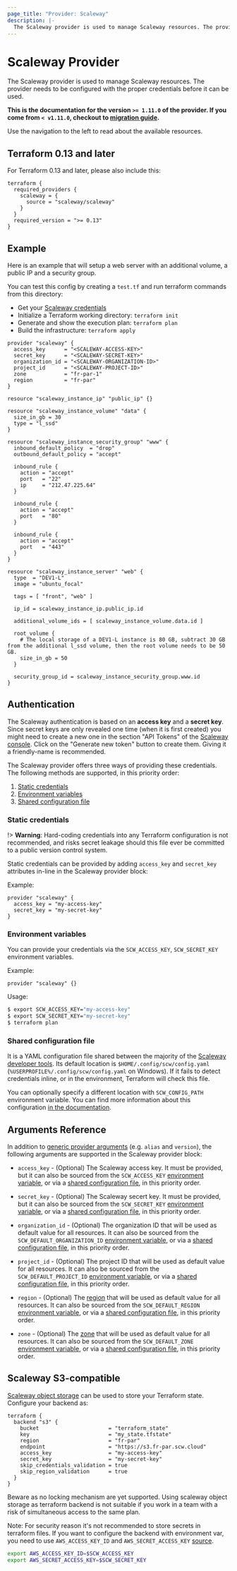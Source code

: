 ```yaml
---
page_title: "Provider: Scaleway"
description: |-
  The Scaleway provider is used to manage Scaleway resources. The provider needs to be configured with the proper credentials before it can be used.
---
```


# Scaleway Provider

The Scaleway provider is used to manage Scaleway resources.
The provider needs to be configured with the proper credentials before it can be used.

**This is the documentation for the version `>= 1.11.0` of the provider. If you come from `< v1.11.0`, checkout to [migration guide](./guides/migration_guide_v2.md).**

Use the navigation to the left to read about the available resources.

## Terraform 0.13 and later

For Terraform 0.13 and later, please also include this:

```hcl
terraform {
  required_providers {
    scaleway = {
      source = "scaleway/scaleway"
    }
  }
  required_version = ">= 0.13"
}
```

## Example

Here is an example that will setup a web server with an additional volume, a public IP and a security group.

You can test this config by creating a `test.tf` and run terraform commands from this directory:

- Get your [Scaleway credentials](https://console.scaleway.com/account/credentials)
- Initialize a Terraform working directory: `terraform init`
- Generate and show the execution plan: `terraform plan`
- Build the infrastructure: `terraform apply`

```hcl
provider "scaleway" {
  access_key      = "<SCALEWAY-ACCESS-KEY>"
  secret_key      = "<SCALEWAY-SECRET-KEY>"
  organization_id = "<SCALEWAY-ORGANIZATION-ID>"
  project_id      = "<SCALEWAY-PROJECT-ID>"
  zone            = "fr-par-1"
  region          = "fr-par"
}

resource "scaleway_instance_ip" "public_ip" {}

resource "scaleway_instance_volume" "data" {
  size_in_gb = 30
  type = "l_ssd"
}

resource "scaleway_instance_security_group" "www" {
  inbound_default_policy  = "drop"
  outbound_default_policy = "accept"

  inbound_rule {
    action = "accept"
    port   = "22"
    ip     = "212.47.225.64"
  }

  inbound_rule {
    action = "accept"
    port   = "80"
  }

  inbound_rule {
    action = "accept"
    port   = "443"
  }
}

resource "scaleway_instance_server" "web" {
  type  = "DEV1-L"
  image = "ubuntu_focal"

  tags = [ "front", "web" ]

  ip_id = scaleway_instance_ip.public_ip.id

  additional_volume_ids = [ scaleway_instance_volume.data.id ]

  root_volume {
    # The local storage of a DEV1-L instance is 80 GB, subtract 30 GB from the additional l_ssd volume, then the root volume needs to be 50 GB.
    size_in_gb = 50
  }

  security_group_id = scaleway_instance_security_group.www.id
}
```

## Authentication

The Scaleway authentication is based on an **access key** and a **secret key**.
Since secret keys are only revealed one time (when it is first created) you might
need to create a new one in the section "API Tokens" of the
[Scaleway console](https://console.scaleway.com/account/credentials).
Click on the "Generate new token" button to create them. Giving it a friendly-name is recommended.

The Scaleway provider offers three ways of providing these credentials. The following methods are supported, in this priority order:

1. [Static credentials](#static-credentials)
2. [Environment variables](#environment-variables)
3. [Shared configuration file](#shared-configuration-file)

### Static credentials

!> **Warning**: Hard-coding credentials into any Terraform configuration is not recommended, and risks secret leakage should this file ever be committed to a public version control system.

Static credentials can be provided by adding `access_key` and `secret_key` attributes in-line in the Scaleway provider block:

Example:

```hcl
provider "scaleway" {
  access_key = "my-access-key"
  secret_key = "my-secret-key"
}
```

### Environment variables

You can provide your credentials via the `SCW_ACCESS_KEY`, `SCW_SECRET_KEY` environment variables.

Example:

```hcl
provider "scaleway" {}
```

Usage:

```bash
$ export SCW_ACCESS_KEY="my-access-key"
$ export SCW_SECRET_KEY="my-secret-key"
$ terraform plan
```

### Shared configuration file

It is a YAML configuration file shared between the majority of the
[Scaleway developer tools](https://developers.scaleway.com/en/community-tools/#official-repos).
Its default location is `$HOME/.config/scw/config.yaml` (`%USERPROFILE%/.config/scw/config.yaml` on Windows).
If it fails to detect credentials inline, or in the environment, Terraform will check this file.

You can optionally specify a different location with `SCW_CONFIG_PATH` environment variable.
You can find more information about this configuration [in the documentation](https://github.com/scaleway/scaleway-sdk-go/blob/master/scw/README.md#scaleway-config).

## Arguments Reference

In addition to [generic provider arguments](https://www.terraform.io/docs/configuration/providers.html) (e.g. `alias` and `version`), the following arguments are supported in the Scaleway provider block:

- `access_key` - (Optional) The Scaleway access key. It must be provided, but it can also be sourced from
the `SCW_ACCESS_KEY` [environment variable](#environment-variables), or via a [shared configuration file](#shared-configuration-file),
in this priority order.

- `secret_key` - (Optional) The Scaleway secert key. It must be provided, but it can also be sourced from
the `SCW_SECRET_KEY` [environment variable](#environment-variables), or via a [shared configuration file](#shared-configuration-file),
in this priority order.

- `organization_id` - (Optional) The organization ID that will be used as default value for all resources. It can also be sourced from
the `SCW_DEFAULT_ORGANIZATION_ID` [environment variable](https://github.com/scaleway/scaleway-sdk-go/blob/master/scw/README.md#environment-variables), or via a [shared configuration file](https://github.com/scaleway/scaleway-sdk-go/blob/master/scw/README.md#scaleway-config),
in this priority order.

- `project_id` - (Optional) The project ID that will be used as default value for all resources.
  It can also be sourced from the `SCW_DEFAULT_PROJECT_ID` [environment variable](https://github.com/scaleway/scaleway-sdk-go/blob/master/scw/README.md#environment-variables), or via a [shared configuration file](https://github.com/scaleway/scaleway-sdk-go/blob/master/scw/README.md#scaleway-config), in this priority order.

- `region` - (Optional) The [region](./guides/regions_and_zones.md#regions)  that will be used as default value for all resources. It can also be sourced from
the `SCW_DEFAULT_REGION` [environment variable](https://github.com/scaleway/scaleway-sdk-go/blob/master/scw/README.md#environment-variables), or via a [shared configuration file](https://github.com/scaleway/scaleway-sdk-go/blob/master/scw/README.md#scaleway-config),
in this priority order.

- `zone` - (Optional) The [zone](./guides/regions_and_zones.md#zones) that will be used as default value for all resources. It can also be sourced from
the `SCW_DEFAULT_ZONE` [environment variable](https://github.com/scaleway/scaleway-sdk-go/blob/master/scw/README.md#environment-variables), or via a [shared configuration file](https://github.com/scaleway/scaleway-sdk-go/blob/master/scw/README.md#scaleway-config),
in this priority order.

## Scaleway S3-compatible

[Scaleway object storage](https://www.scaleway.com/en/object-storage/) can be used to store your Terraform state.
Configure your backend as:

```
terraform {
  backend "s3" {
    bucket                      = "terraform_state"
    key                         = "my_state.tfstate"
    region                      = "fr-par"
    endpoint                    = "https://s3.fr-par.scw.cloud"
    access_key                  = "my-access-key"
    secret_key                  = "my-secret-key"
    skip_credentials_validation = true
    skip_region_validation      = true
  }
}
```

Beware as no locking mechanism are yet supported.
Using scaleway object storage as terraform backend is not suitable if you work in a team with a risk of simultaneous access to the same plan.

Note: For security reason it's not recommended to store secrets in terraform files. If you want to configure the backend with environment var, you need to use `AWS_ACCESS_KEY_ID` and `AWS_SECRET_ACCESS_KEY` [source](https://www.terraform.io/docs/backends/types/s3.html#access_key).

```bash
export AWS_ACCESS_KEY_ID=$SCW_ACCESS_KEY
export AWS_SECRET_ACCESS_KEY=$SCW_SECRET_KEY
```

